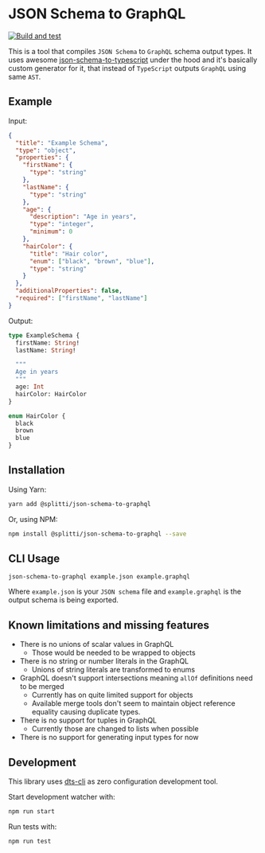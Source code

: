 # JSON Schema to GraphQL

[![Build and test](https://github.com/split/json-schema-to-graphql/actions/workflows/main.yml/badge.svg?event=push)](https://github.com/split/json-schema-to-graphql/actions/workflows/main.yml)

This is a tool that compiles `JSON Schema` to `GraphQL` schema output types. It uses awesome [json-schema-to-typescript](https://www.npmjs.com/package/json-schema-to-typescript) under the hood and it's basically custom generator for it, that instead of `TypeScript` outputs `GraphQL` using same `AST`.

## Example

Input:

```json
{
  "title": "Example Schema",
  "type": "object",
  "properties": {
    "firstName": {
      "type": "string"
    },
    "lastName": {
      "type": "string"
    },
    "age": {
      "description": "Age in years",
      "type": "integer",
      "minimum": 0
    },
    "hairColor": {
      "title": "Hair color",
      "enum": ["black", "brown", "blue"],
      "type": "string"
    }
  },
  "additionalProperties": false,
  "required": ["firstName", "lastName"]
}
```

Output:

```graphql
type ExampleSchema {
  firstName: String!
  lastName: String!

  """
  Age in years
  """
  age: Int
  hairColor: HairColor
}

enum HairColor {
  black
  brown
  blue
}
```

## Installation

Using Yarn:

```sh
yarn add @splitti/json-schema-to-graphql
```

Or, using NPM:

```sh
npm install @splitti/json-schema-to-graphql --save
```

## CLI Usage

```
json-schema-to-graphql example.json example.graphql
```

Where `example.json` is your `JSON schema` file and `example.graphql` is the output schema is being exported.

## Known limitations and missing features

- There is no unions of scalar values in GraphQL
  - Those would be needed to be wrapped to objects
- There is no string or number literals in the GraphQL
  - Unions of string literals are transformed to enums
- GraphQL doesn't support intersections meaning `allOf` definitions need to be merged
  - Currently has on quite limited support for objects
  - Available merge tools don't seem to maintain object reference equality causing duplicate types.
- There is no support for tuples in GraphQL
  - Currently those are changed to lists when possible
- There is no support for generating input types for now

## Development

This library uses [dts-cli](https://github.com/weiran-zsd/dts-cli) as zero configuration development tool.

Start development watcher with:

```sh
npm run start
```

Run tests with:

```
npm run test
```
